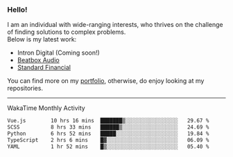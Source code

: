 ### Hello!

I am an individual with wide-ranging interests, who thrives on the challenge of finding solutions to complex problems. <br/> Below is my latest work:
- Intron Digital (Coming soon!)
- [Beatbox Audio](https://bumbleboss.xyz/w/beatbox-audio)
- [Standard Financial](https://bumbleboss.xyz/w/standard-financial)

You can find more on my [portfolio](https://bumbleboss.xyz/work), otherwise, do enjoy looking at my repositories.

---

WakaTime Monthly Activity

<!--START_SECTION:waka-->

```txt
Vue.js        10 hrs 16 mins  ███████▒░░░░░░░░░░░░░░░░░   29.67 %
SCSS          8 hrs 33 mins   ██████▒░░░░░░░░░░░░░░░░░░   24.69 %
Python        6 hrs 52 mins   █████░░░░░░░░░░░░░░░░░░░░   19.84 %
TypeScript    2 hrs 6 mins    █▓░░░░░░░░░░░░░░░░░░░░░░░   06.09 %
YAML          1 hr 52 mins    █▒░░░░░░░░░░░░░░░░░░░░░░░   05.40 %
```

<!--END_SECTION:waka-->
